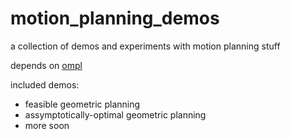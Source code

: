 # motion_planning_demos
a collection of demos and experiments with motion planning stuff

depends on [ompl](https://ompl.kavrakilab.org/download.html)

included demos:
- feasible geometric planning
- assymptotically-optimal geometric planning
- more soon
